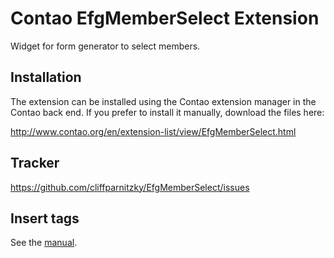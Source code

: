 Contao EfgMemberSelect Extension
================================

Widget for form generator to select members.


Installation
------------

The extension can be installed using the Contao extension manager in the Contao
back end. If you prefer to install it manually, download the files here:

http://www.contao.org/en/extension-list/view/EfgMemberSelect.html


Tracker
-------

https://github.com/cliffparnitzky/EfgMemberSelect/issues


Insert tags
-----------

See the [manual](https://github.com/cliffparnitzky/EfgMemberSelect/wiki/Manual-%28EN%29).